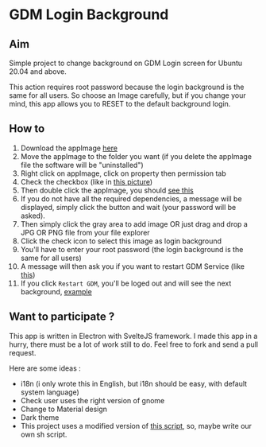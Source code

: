 # GDM Login Background

## Aim
Simple project to change background on GDM Login screen for Ubuntu 20.04 and above.

This action requires root password because the login background is the same for all users. 
So choose an Image carefully, but if you change your mind, this app allows you to RESET to the default background login.

## How to
1. Download the appImage [here](https://labarre.me/gdm-background-login/)
2. Move the appImage to the folder you want (if you delete the appImage file the software will be "uninstalled")
3. Right click on appImage, click on property then permission tab
4. Check the checkbox (like in [this picture](screenshots/give-permission.png))
5. Then double click the appImage, you should [see this](screenshots/dependencies-install.png) 
6. If you do not have all the required dependencies, a message will be displayed, simply click the button and wait (your password will be asked).
7. Then simply click the gray area to add image OR just drag and drop a JPG OR PNG file from your file explorer
8. Click the check icon to select this image as login background
9. You'll have to enter your root password (the login background is the same for all users) 
10. A message will then ask you if you want to restart GDM Service (like [this](screenshots/restart-gdm.png))
11. If you click ```Restart GDM```, you'll be loged out and will see the next background, [example](screenshots/see-result.png)  

## Want to participate ?
This app is written in Electron with SvelteJS framework.
I made this app in a hurry, there must be a lot of work still to do.
Feel free to fork and send a pull request.

Here are some ideas :
- i18n (i only wrote this in English, but i18n should be easy, with default system language)
- Check user uses the right version of gnome
- Change to Material design
- Dark theme
- This project uses a modified version of [this script](https://github.com/thiggy01/ubuntu-20.04-change-gdm-background), 
so, maybe write our own sh script.